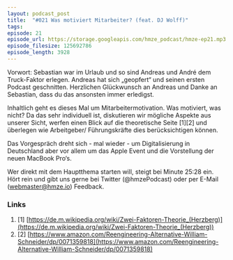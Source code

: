 ```yaml
---
layout: podcast_post
title:  "#021 Was motiviert Mitarbeiter? (feat. DJ Wolff)"
tags:
episode: 21
episode_url: https://storage.googleapis.com/hmze_podcast/hmze-ep21.mp3
episode_filesize: 125692786
episode_length: 3928
---
```


Vorwort: Sebastian war im Urlaub und so sind Andreas und André dem Truck-Faktor erlegen. Andreas hat sich „geopfert“ und seinen ersten Podcast geschnitten. Herzlichen Glückwunsch an Andreas und Danke an Sebastian, dass du das ansonsten immer erledigst.

Inhaltlich geht es dieses Mal um Mitarbeitermotivation. Was motiviert, was nicht? Da das sehr individuell ist, diskutieren wir mögliche Aspekte aus unserer Sicht, werfen einen Blick auf die theoretische Seite [1][2] und überlegen wie Arbeitgeber/ Führungskräfte dies berücksichtigen können.

Das Vorgespräch dreht sich - mal wieder - um Digitalisierung in Deutschland aber vor allem um das Apple Event und die Vorstellung der neuen MacBook Pro‘s.

Wer direkt mit dem Hauptthema starten will, steigt bei Minute 25:28 ein. Hört rein und gibt uns gerne bei Twitter (@hmzePodcast) oder per E-Mail (webmaster@hmze.io) Feedback.

### Links ###
1. [1] [https://de.m.wikipedia.org/wiki/Zwei-Faktoren-Theorie_(Herzberg)](https://de.m.wikipedia.org/wiki/Zwei-Faktoren-Theorie_(Herzberg))
2. [2] [https://www.amazon.com/Reengineering-Alternative-William-Schneider/dp/0071359818](https://www.amazon.com/Reengineering-Alternative-William-Schneider/dp/0071359818)